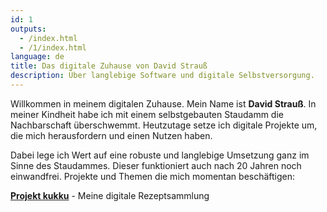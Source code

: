 ```yaml
---
id: 1
outputs:
  - /index.html
  - /1/index.html
language: de
title: Das digitale Zuhause von David Strauß
description: Über langlebige Software und digitale Selbstversorgung.
---
```


Willkommen in meinem digitalen Zuhause. Mein Name ist **David Strauß**. In meiner Kindheit habe ich mit einem selbstgebauten Staudamm die Nachbarschaft überschwemmt. Heutzutage setze ich digitale Projekte um, die mich herausfordern und einen Nutzen haben.

Dabei lege ich Wert auf eine robuste und langlebige Umsetzung ganz im Sinne des Staudammes. Dieser funktioniert auch nach 20 Jahren noch einwandfrei. Projekte und Themen die mich momentan beschäftigen:

**[Projekt kukku](/digitale-rezeptsammlung-kukku/)** - Meine digitale Rezeptsammlung
